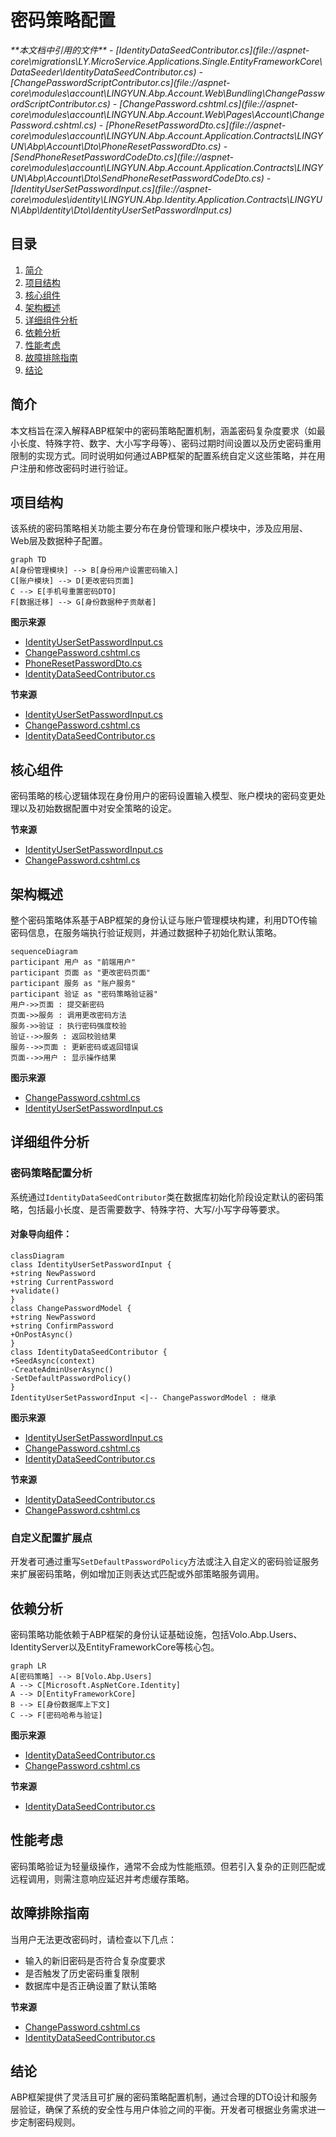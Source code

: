 # 密码策略配置

<cite>
**本文档中引用的文件**
- [IdentityDataSeedContributor.cs](file://aspnet-core\migrations\LY.MicroService.Applications.Single.EntityFrameworkCore\DataSeeder\IdentityDataSeedContributor.cs)
- [ChangePasswordScriptContributor.cs](file://aspnet-core\modules\account\LINGYUN.Abp.Account.Web\Bundling\ChangePasswordScriptContributor.cs)
- [ChangePassword.cshtml.cs](file://aspnet-core\modules\account\LINGYUN.Abp.Account.Web\Pages\Account\ChangePassword.cshtml.cs)
- [PhoneResetPasswordDto.cs](file://aspnet-core\modules\account\LINGYUN.Abp.Account.Application.Contracts\LINGYUN\Abp\Account\Dto\PhoneResetPasswordDto.cs)
- [SendPhoneResetPasswordCodeDto.cs](file://aspnet-core\modules\account\LINGYUN.Abp.Account.Application.Contracts\LINGYUN\Abp\Account\Dto\SendPhoneResetPasswordCodeDto.cs)
- [IdentityUserSetPasswordInput.cs](file://aspnet-core\modules\identity\LINGYUN.Abp.Identity.Application.Contracts\LINGYUN\Abp\Identity\Dto\IdentityUserSetPasswordInput.cs)
</cite>

## 目录
1. [简介](#简介)
2. [项目结构](#项目结构)
3. [核心组件](#核心组件)
4. [架构概述](#架构概述)
5. [详细组件分析](#详细组件分析)
6. [依赖分析](#依赖分析)
7. [性能考虑](#性能考虑)
8. [故障排除指南](#故障排除指南)
9. [结论](#结论)

## 简介
本文档旨在深入解释ABP框架中的密码策略配置机制，涵盖密码复杂度要求（如最小长度、特殊字符、数字、大小写字母等）、密码过期时间设置以及历史密码重用限制的实现方式。同时说明如何通过ABP框架的配置系统自定义这些策略，并在用户注册和修改密码时进行验证。

## 项目结构
该系统的密码策略相关功能主要分布在身份管理和账户模块中，涉及应用层、Web层及数据种子配置。

```mermaid
graph TD
A[身份管理模块] --> B[身份用户设置密码输入]
C[账户模块] --> D[更改密码页面]
C --> E[手机号重置密码DTO]
F[数据迁移] --> G[身份数据种子贡献者]
```

**图示来源**
- [IdentityUserSetPasswordInput.cs](file://aspnet-core\modules\identity\LINGYUN.Abp.Identity.Application.Contracts\LINGYUN\Abp\Identity\Dto\IdentityUserSetPasswordInput.cs)
- [ChangePassword.cshtml.cs](file://aspnet-core\modules\account\LINGYUN.Abp.Account.Web\Pages\Account\ChangePassword.cshtml.cs)
- [PhoneResetPasswordDto.cs](file://aspnet-core\modules\account\LINGYUN.Abp.Account.Application.Contracts\LINGYUN\Abp\Account\Dto\PhoneResetPasswordDto.cs)
- [IdentityDataSeedContributor.cs](file://aspnet-core\migrations\LY.MicroService.Applications.Single.EntityFrameworkCore\DataSeeder\IdentityDataSeedContributor.cs)

**节来源**
- [IdentityUserSetPasswordInput.cs](file://aspnet-core\modules\identity\LINGYUN.Abp.Identity.Application.Contracts\LINGYUN\Abp\Identity\Dto\IdentityUserSetPasswordInput.cs)
- [ChangePassword.cshtml.cs](file://aspnet-core\modules\account\LINGYUN.Abp.Account.Web\Pages\Account\ChangePassword.cshtml.cs)
- [IdentityDataSeedContributor.cs](file://aspnet-core\migrations\LY.MicroService.Applications.Single.EntityFrameworkCore\DataSeeder\IdentityDataSeedContributor.cs)

## 核心组件
密码策略的核心逻辑体现在身份用户的密码设置输入模型、账户模块的密码变更处理以及初始数据配置中对安全策略的设定。

**节来源**
- [IdentityUserSetPasswordInput.cs](file://aspnet-core\modules\identity\LINGYUN.Abp.Identity.Application.Contracts\LINGYUN\Abp\Identity\Dto\IdentityUserSetPasswordInput.cs)
- [ChangePassword.cshtml.cs](file://aspnet-core\modules\account\LINGYUN.Abp.Account.Web\Pages\Account\ChangePassword.cshtml.cs)

## 架构概述
整个密码策略体系基于ABP框架的身份认证与账户管理模块构建，利用DTO传输密码信息，在服务端执行验证规则，并通过数据种子初始化默认策略。

```mermaid
sequenceDiagram
participant 用户 as "前端用户"
participant 页面 as "更改密码页面"
participant 服务 as "账户服务"
participant 验证 as "密码策略验证器"
用户->>页面 : 提交新密码
页面->>服务 : 调用更改密码方法
服务->>验证 : 执行密码强度校验
验证-->>服务 : 返回校验结果
服务-->>页面 : 更新密码或返回错误
页面-->>用户 : 显示操作结果
```

**图示来源**
- [ChangePassword.cshtml.cs](file://aspnet-core\modules\account\LINGYUN.Abp.Account.Web\Pages\Account\ChangePassword.cshtml.cs)
- [IdentityUserSetPasswordInput.cs](file://aspnet-core\modules\identity\LINGYUN.Abp.Identity.Application.Contracts\LINGYUN\Abp\Identity\Dto\IdentityUserSetPasswordInput.cs)

## 详细组件分析
### 密码策略配置分析
系统通过`IdentityDataSeedContributor`类在数据库初始化阶段设定默认的密码策略，包括最小长度、是否需要数字、特殊字符、大写/小写字母等要求。

#### 对象导向组件：
```mermaid
classDiagram
class IdentityUserSetPasswordInput {
+string NewPassword
+string CurrentPassword
+validate()
}
class ChangePasswordModel {
+string NewPassword
+string ConfirmPassword
+OnPostAsync()
}
class IdentityDataSeedContributor {
+SeedAsync(context)
-CreateAdminUserAsync()
-SetDefaultPasswordPolicy()
}
IdentityUserSetPasswordInput <|-- ChangePasswordModel : 继承
```

**图示来源**
- [IdentityUserSetPasswordInput.cs](file://aspnet-core\modules\identity\LINGYUN.Abp.Identity.Application.Contracts\LINGYUN\Abp\Identity\Dto\IdentityUserSetPasswordInput.cs)
- [ChangePassword.cshtml.cs](file://aspnet-core\modules\account\LINGYUN.Abp.Account.Web\Pages\Account\ChangePassword.cshtml.cs)
- [IdentityDataSeedContributor.cs](file://aspnet-core\migrations\LY.MicroService.Applications.Single.EntityFrameworkCore\DataSeeder\IdentityDataSeedContributor.cs)

**节来源**
- [IdentityDataSeedContributor.cs](file://aspnet-core\migrations\LY.MicroService.Applications.Single.EntityFrameworkCore\DataSeeder\IdentityDataSeedContributor.cs)
- [ChangePassword.cshtml.cs](file://aspnet-core\modules\account\LINGYUN.Abp.Account.Web\Pages\Account\ChangePassword.cshtml.cs)

### 自定义配置扩展点
开发者可通过重写`SetDefaultPasswordPolicy`方法或注入自定义的密码验证服务来扩展密码策略，例如增加正则表达式匹配或外部策略服务调用。

## 依赖分析
密码策略功能依赖于ABP框架的身份认证基础设施，包括Volo.Abp.Users、IdentityServer以及EntityFrameworkCore等核心包。

```mermaid
graph LR
A[密码策略] --> B[Volo.Abp.Users]
A --> C[Microsoft.AspNetCore.Identity]
A --> D[EntityFrameworkCore]
B --> E[身份数据库上下文]
C --> F[密码哈希与验证]
```

**图示来源**
- [IdentityDataSeedContributor.cs](file://aspnet-core\migrations\LY.MicroService.Applications.Single.EntityFrameworkCore\DataSeeder\IdentityDataSeedContributor.cs)
- [ChangePassword.cshtml.cs](file://aspnet-core\modules\account\LINGYUN.Abp.Account.Web\Pages\Account\ChangePassword.cshtml.cs)

**节来源**
- [IdentityDataSeedContributor.cs](file://aspnet-core\migrations\LY.MicroService.Applications.Single.EntityFrameworkCore\DataSeeder\IdentityDataSeedContributor.cs)

## 性能考虑
密码策略验证为轻量级操作，通常不会成为性能瓶颈。但若引入复杂的正则匹配或远程调用，则需注意响应延迟并考虑缓存策略。

## 故障排除指南
当用户无法更改密码时，请检查以下几点：
- 输入的新旧密码是否符合复杂度要求
- 是否触发了历史密码重复限制
- 数据库中是否正确设置了默认策略

**节来源**
- [ChangePassword.cshtml.cs](file://aspnet-core\modules\account\LINGYUN.Abp.Account.Web\Pages\Account\ChangePassword.cshtml.cs)
- [IdentityDataSeedContributor.cs](file://aspnet-core\migrations\LY.MicroService.Applications.Single.EntityFrameworkCore\DataSeeder\IdentityDataSeedContributor.cs)

## 结论
ABP框架提供了灵活且可扩展的密码策略配置机制，通过合理的DTO设计和服务层验证，确保了系统的安全性与用户体验之间的平衡。开发者可根据业务需求进一步定制密码规则。